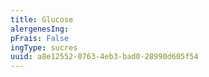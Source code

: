 ```yaml
---
title: Glucose
alergenesIng:
pFrais: False
ingType: sucres
uuid: a8e12552-0763-4eb3-bad0-28990d605f54
---
```

